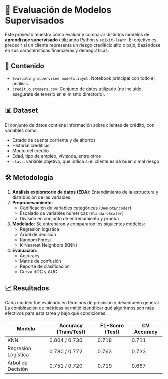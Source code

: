 # 🧠 **Evaluación de Modelos Supervisados**

Este proyecto muestra cómo evaluar y comparar distintos modelos de **aprendizaje supervisado** utilizando Python y `scikit-learn`. El objetivo es predecir si un cliente representa un riesgo crediticio alto o bajo, basándose en sus características financieras y demográficas.

## 📁 **Contenido**

- `Evaluating supervised models.ipynb`: Notebook principal con todo el análisis.
- `credit_customers.csv`: Conjunto de datos utilizado (no incluido, asegúrate de tenerlo en el mismo directorio).

## 📊 **Dataset**

El conjunto de datos contiene información sobre clientes de crédito, con variables como:

- Estado de cuenta corriente y de ahorros
- Historial crediticio
- Monto del crédito
- Edad, tipo de empleo, vivienda, entre otros
- `class`: variable objetivo, que indica si el cliente es de buen o mal riesgo

## 🛠️ Metodología

1. **Análisis exploratorio de datos (EDA)**: Entendimiento de la estructura y distribución de las variables.
2. **Preprocesamiento**:
   - Codificación de variables categóricas (`OneHotEncoder`)
   - Escalado de variables numéricas (`StandardScaler`)
   - División en conjunto de entrenamiento y prueba
3. **Modelado**: Se entrenaron y compararon los siguientes modelos:
   - Regresión logística
   - Árbol de decisión
   - Random Forest
   - K-Nearest Neighbors (KNN)
4. **Evaluación**:
   - Accuracy
   - Matriz de confusión
   - Reporte de clasificación
   - Curva ROC y AUC

## 📈 Resultados
Cada modelo fue evaluado en términos de precisión y desempeño general. La combinación de métricas permitió identificar qué algoritmos son más efectivos para esta tarea y bajo qué condiciones.

| Modelo               | Accuracy (Train/Test) | F1-Score (Test) | CV Accuracy |
|----------------------|-----------------------|-----------------|-------------|
| KNN                  | 0.804 / 0.736         | 0.718           | 0.711       |
| Regresión Logística  | 0.780 / 0.772         | 0.763           | 0.733       |
| Árbol de Decisión    | 0.751 / 0.720         | 0.719           | 0.667       |